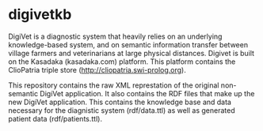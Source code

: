 # digivetkb
DigiVet is a diagnostic system that heavily relies on an underlying knowledge-based system, and on semantic information transfer between village farmers and veterinarians at large physical distances. Digivet is built on the Kasadaka (kasadaka.com) platform. This platform contains the ClioPatria triple store (http://cliopatria.swi-prolog.org).  

This repository contains the raw XML represtation of the original non-semantic DigiVet application. It also contains the RDF files that make up the new DigiVet application. This contains the knowledge base and data necessary for the diagnistic system (rdf/data.ttl) as well as generated patient data (rdf/patients.ttl).

